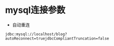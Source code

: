 # mysql连接参数

* 自动重连

```properties
jdbc:mysql://localhost/blog?autoReconnect=truejdbcCompliantTruncation=false
```

